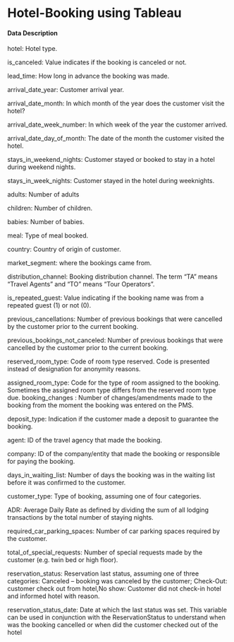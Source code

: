 # Hotel-Booking using Tableau

#### Data Description

hotel: Hotel type.

is_canceled: Value indicates if the booking is canceled or not.

lead_time: How long in advance the booking was made.

arrival_date_year: Customer arrival year.

arrival_date_month: In which month of the year does the customer visit the hotel?

arrival_date_week_number: In which week of the year the customer arrived.

arrival_date_day_of_month: The date of the month the customer visited the hotel.

stays_in_weekend_nights: Customer stayed or booked to stay in a hotel during weekend nights.

stays_in_week_nights: Customer stayed in the hotel during weeknights.

adults: Number of adults

children: Number of children.

babies: Number of babies.

meal: Type of meal booked. 

country: Country of origin of customer.

market_segment: where the bookings came from.

distribution_channel: Booking distribution channel. The term “TA” means “Travel Agents” and “TO” means “Tour Operators”.

is_repeated_guest: Value indicating if the booking name was from a repeated guest (1) or not (0).

previous_cancellations: Number of previous bookings that were cancelled by the customer prior to the current booking.

previous_bookings_not_canceled: Number of previous bookings that were cancelled by the customer prior to the current booking.

reserved_room_type: Code of room type reserved. Code is presented instead of designation for anonymity reasons.

assigned_room_type: Code for the type of room assigned to the booking. Sometimes the assigned room type differs from the reserved room type due. booking_changes : Number of changes/amendments made to the booking from the moment the booking was entered on the PMS.

deposit_type: Indication if the customer made a deposit to guarantee the booking.

agent: ID of the travel agency that made the booking.

company: ID of the company/entity that made the booking or responsible for paying the booking.

days_in_waiting_list: Number of days the booking was in the waiting list before it was confirmed to the customer.

customer_type: Type of booking, assuming one of four categories.

ADR: Average Daily Rate as defined by dividing the sum of all lodging transactions by the total number of staying nights.

required_car_parking_spaces: Number of car parking spaces required by the customer.

total_of_special_requests: Number of special requests made by the customer (e.g. twin bed or high floor).

reservation_status: Reservation last status, assuming one of three categories: Canceled – booking was canceled by the customer; Check-Out: customer check out from hotel,No show: Customer did not check-in hotel and informed hotel with reason.

reservation_status_date: Date at which the last status was set. This variable can be used in conjunction with the ReservationStatus to understand when was the booking cancelled or when did the customer checked out of the hotel

